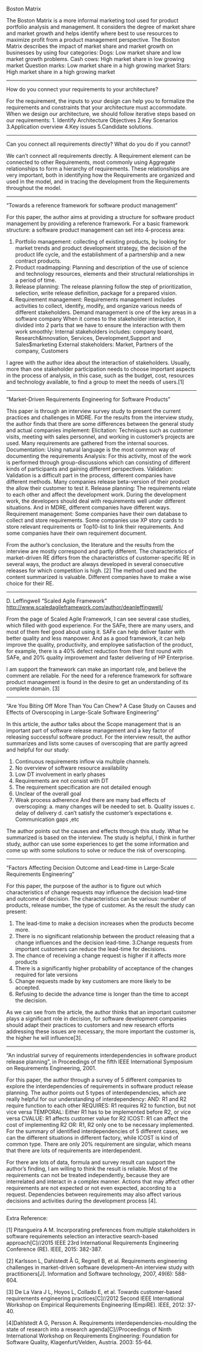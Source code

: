 Boston Matrix


The Boston Matrix is a more informal marketing tool used for product portfolio analysis and management. 
It considers the degree of market share and market growth and helps identify where best to use resources to maximize profit from a product management perspective. 
The Boston Matrix describes the impact of market share and market growth on businesses by using four categories: 
Dogs: Low market share and low market growth problems.
Cash cows: High market share in low growing market
Question marks: Low market share in a high growing market
Stars: High market share in a high growing market

----------------------------------------------------------------------------------------------------------------------------------------
How do you connect your requirements to your architecture?


For the requirement, the inputs to your design can help you to formalize the requirements and constraints that your architecture must accommodate. 
When we design our architecture, we should follow iterative steps based on our requirements: 1. Identify Architecture Objectives 2.Key Scenarios 3.Application overview 4.Key issues 5.Candidate solutions.

----------------------------------------------------------------------------------------------------------------------------------------

Can you connect all requirements directly? What do you do if you cannot?

We can’t connect all requirements directly.
A Requirement element can be connected to other Requirements, most commonly using Aggregate relationships to form a hierarchy of requirements. These relationships are very important, both in identifying how the Requirements are organized and used in the model, and in tracing the development from the Requirements throughout the model. 

----------------------------------------------------------------------------------------------------------------------------------------
“Towards a reference framework for software product management”


For this paper, the author aims at providing a structure for software product management by providing a reference framework.
For a basic framework structure: a software product management can set into 4-process area:
1.	Portfolio management: collecting of existing products, by looking for market trends and product development strategy, the decision of the product life cycle, and the establishment of a partnership and a new contract products.
2.	Product roadmapping: Planning and description of the use of science and technology resources, elements and their structural relationships in a period of time.
3.	Release planning: The release planning follow the step of prioritization, selection, write release definition, package for a prepared vision.
4.	Requirement management: Requirements management includes activities to collect, identify, modify, and organize various needs of different stakeholders. Demand management is one of the key areas in a software company
When it comes to the stakeholder interaction, it divided into 2 parts that we have to ensure the interaction with them work smoothly:
Internal stakeholders includes: company board, Research&innovation, Services, Development,Support and Sales$marketing
External stakeholders: Market, Partners of the company, Customers

I agree with the author idea about the interaction of stakeholders. Usually, more than one stakeholder participation needs to choose important aspects in the process of analysis, in this case, such as the budget, cost, resources and technology available, to find a group to meet the needs of users.[1]

----------------------------------------------------------------------------------------------------------------------------------------

“Market-Driven Requirements Engineering for Software Products” 
 
This paper is through an interview survey study to present the current practices and challenges in MDRE. For the results from the interview study, the author finds that there are some differences between the general study and actual companies implement:
Elicitation: Techniques such as customer visits, meeting with sales personnel, and working in customer’s projects are used. Many requirements are gathered from the internal sources.
Documentation: Using natural language is the most common way of documenting the requirements
Analysis: For this activity, most of the work is performed through group-discussions which can consisting of different kinds of participants and gaining different perspectives.
Validation: Validation is a difficult part in the process, different companies have different methods. Many companies release beta-version of their product the allow their customer to test it.
Release planning: The requirements relate to each other and affect the development work. During the development work, the developers should deal with requirements well under different situations. And in MDRE, different companies have different ways.
Requirement management: Some companies have their own database to collect and store requirements. Some companies use XP story cards to store relevant requirements or Top10-list to link their requirements. And some companies have their own requirement document. 

From the author’s conclusion, the literature and the results from the interview are mostly correspond and partly different. The characteristics of market-driven RE differs from the characteristics of customer-specific RE in several ways, the product are always developed in several consecutive releases for which competition is high. [2] The method used and the content summarized is valuable. Different companies have to make a wise choice for their RE.

----------------------------------------------------------------------------------------------------------------------------------------

D. Leffingwell “Scaled Agile Framework” http://www.scaledagileframework.com/author/deanleffingwell/

From the page of Scaled Agile Framework, I can see several case studies, which filled with good experience.
For the SAFe, there are many users, and most of them feel good about using it.
SAFe can help deliver faster with better quality and less manpower. And as a good framework, it can help improve the quality, productivity, and employee satisfaction of the product, for example, there is a 40% defect reduction from their first round with SAFe, and 20% quality improvement and faster delivering of HP Enterprise.

I am support the framework can make an important role, and believe the comment are reliable. For the need for a reference framework for software product management is found in the desire to get an understanding of its complete domain. [3] 

----------------------------------------------------------------------------------------------------------------------------------------
 
 “Are You Biting Off More Than You Can Chew? A Case Study on Causes and Effects of Overscoping in Large-Scale Software Engineering”
 
In this article, the author talks about the Scope management that is an important part of software release management and a key factor of releasing successful software product.
For the interview result, the author summarizes and lists some causes of overscoping that are partly agreed and helpful for our study:
1.	Continuous requirements inflow via multiple channels.
2.	No overview of software resource availability
3.	Low DT involvement in early phases
4.	Requirements are not consist with DT
5.	The requirement specification are not detailed enough
6.	Unclear of the overall goal
7.	Weak process adherence
And there are many bad effects of overscoping: a. many changes will be needed to set.  b. Quality issues c. delay of delivery d. can’t satisfy the customer’s expectations e. Communication gaps ,etc

The author points out the causes and effects through this study. What he summarized is based on the interview. The study is helpful, I think in further study, author can use some experiences to get the some information and come up with some solutions to solve or reduce the risk of overscoping.

----------------------------------------------------------------------------------------------------------------------------------------

“Factors Affecting Decision Outcome and Lead-time in Large-Scale Requirements Engineering”

For this paper, the purpose of the author is to figure out which characteristics of change requests may influence the decision lead-time and outcome of decision. The characteristics can be various: number of products, release number, the type of customer.
As the result the study can present:
1. The lead-time to make a decision increases when the products become more.
2. There is no significant relationship between the product releasing that a change influences and the decision lead-time.
3.Change requests from important customers can reduce the lead-time for decisions.
4. The chance of receiving a change request is higher if it affects more products
5. There is a significantly higher probability of acceptance of the changes required for late versions
6. Change requests made by key customers are more likely to be accepted.
7. Refusing to decide the advance time is longer than the time to accept the decision.

As we can see from the article, the author thinks that an important customer plays a significant role in decision, for software development companies should adapt their practices to customers and new research efforts addressing these issues are necessary, the more important the customer is, the higher he will influence[3].

----------------------------------------------------------------------------------------------------------------------------------------

“An industrial survey of requirements interdependencies in software product release planning”, in Proceedings of the fifth IEEE International Symposium on Requirements Engineering, 2001.

For this paper, the author through a survey of 5 different companies to explore the interdependencies of requirements in software product release planning.
The author points out 5 types of interdependencies, which are really helpful for our understanding of interdependency: 
AND: R1 and R2 require function to each other
REQUIRES: R1 requires R2 to function, but not vice versa
TEMPORAL: Either R1 has to be implemented before R2, or vice versa
CVALUE: R1 affects customer value for R2
ICOST: R1 can affect the cost of implementing R2
OR: R1, R2 only one to be necessary implemented.
For the summary of identified interdependencies of 5 different cases, we can the different situations in different factory, while ICOST is kind of common type. There are only 20% requirement are singular, which means that there are lots of requirements are interdependent.

For there are lots of data, formula and survey result can support the author’s finding, I am willing to think the result is reliable. Most of the requirements can not be treated independently, because they are interrelated and interact in a complex manner. Actions that may affect other requirements are not expected or not even expected, according to a request. Dependencies between requirements may also affect various decisions and activities during the development process [4].

----------------------------------------------------------------------------------------------------------------------------------------

Extra Reference:

[1] Pitangueira A M. Incorporating preferences from multiple stakeholders in software requirements selection an interactive search-based approach[C]//2015 IEEE 23rd International Requirements Engineering Conference (RE). IEEE, 2015: 382-387.

[2] Karlsson L, Dahlstedt Å G, Regnell B, et al. Requirements engineering challenges in market-driven software development–An interview study with practitioners[J]. Information and Software technology, 2007, 49(6): 588-604.

[3] De La Vara J L, Hoyos L, Collado E, et al. Towards customer-based requirements engineering practices[C]//2012 Second IEEE International Workshop on Empirical Requirements Engineering (EmpiRE). IEEE, 2012: 37-40.

[4]Dahlstedt A G, Persson A. Requirements interdependencies-moulding the state of research into a research agenda[C]//Proceedings of Ninth International Workshop on Requirements Engineering: Foundation for Software Quality, Klagenfurt/Velden, Austria. 2003: 55-64.
